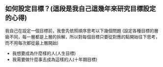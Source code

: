 ## 如何設定目標？(這段是我自己這幾年來研究目標設定的心得)
我自己在設定一個目標前，我會先依照順序思考以下幾個問題
(設定各種目標的層級不同，每一層都是上層的拆解，所以對每個目標只要從對應的點開始往下思考，而不用每次都從最上層開始)
- 我想要成為什麼樣的人(人生目標)
- 我需要做什麼事去成為這樣的人(十年期目標)